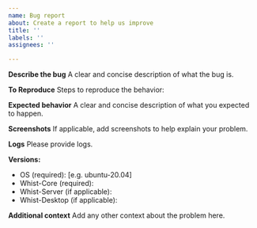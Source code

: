 ```yaml
---
name: Bug report
about: Create a report to help us improve
title: ''
labels: ''
assignees: ''

---
```


**Describe the bug**
A clear and concise description of what the bug is.

**To Reproduce**
Steps to reproduce the behavior:

**Expected behavior**
A clear and concise description of what you expected to happen.

**Screenshots**
If applicable, add screenshots to help explain your problem.

**Logs**
Please provide logs.

**Versions:**

- OS (required): [e.g. ubuntu-20.04]
- Whist-Core (required):
- Whist-Server (if applicable):
- Whist-Desktop (if applicable):

**Additional context**
Add any other context about the problem here.
